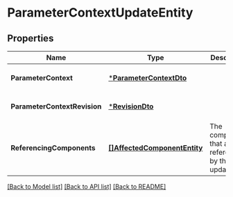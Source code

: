 # ParameterContextUpdateEntity

## Properties
Name | Type | Description | Notes
------------ | ------------- | ------------- | -------------
**ParameterContext** | [***ParameterContextDto**](ParameterContextDTO.md) |  | [optional] [default to null]
**ParameterContextRevision** | [***RevisionDto**](RevisionDTO.md) |  | [optional] [default to null]
**ReferencingComponents** | [**[]AffectedComponentEntity**](AffectedComponentEntity.md) | The components that are referenced by the update. | [optional] [default to null]

[[Back to Model list]](../README.md#documentation-for-models) [[Back to API list]](../README.md#documentation-for-api-endpoints) [[Back to README]](../README.md)

